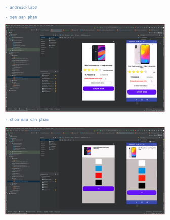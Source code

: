 ```diff
- android-lab3
```

```diff
- xem san pham
```
![alt text](https://github.com/MaiKienCuong/android-lab3/blob/main/ANH1.PNG?raw=true)


```diff
- chon mau san pham
```
![alt text](https://github.com/MaiKienCuong/android-lab3/blob/main/ANH2.PNG?raw=true)
